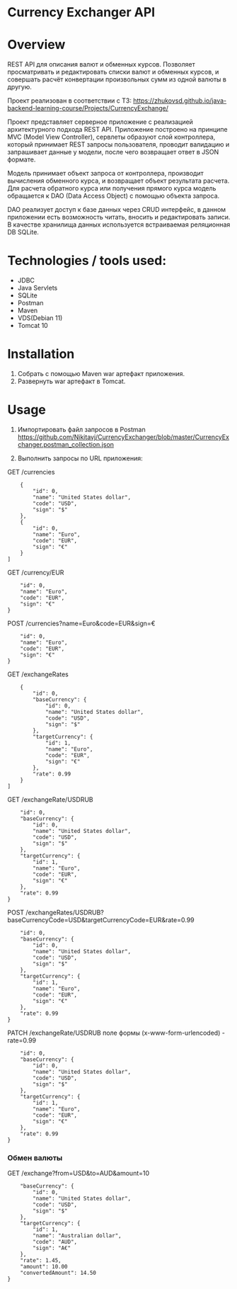 # Currency Exchanger API

# Overview
REST API для описания валют и обменных курсов. Позволяет просматривать и редактировать списки валют и обменных курсов, и совершать расчёт конвертации произвольных сумм из одной валюты в другую.

Проект реализован в соответствии с ТЗ: https://zhukovsd.github.io/java-backend-learning-course/Projects/CurrencyExchange/

Проект представляет  серверное приложение с реализацией архитектурного подхода REST API. 
Приложение построено на принципе MVC (Model View Controller), сервлеты образуют слой контроллера, 
который принимает  REST запросы пользователя, проводит валидацию и запрашивает данные у модели, 
после чего возвращает ответ в JSON формате.

Модель принимает объект запроса от контроллера, производит вычисления обменного курса, 
и возвращает объект результата расчета. 
Для расчета обратного курса или получения прямого курса модель обращается к 
DAO (Data Access Object) с помощью объекта запроса.

DAO реализует доступ к базе данных через CRUD интерфейс, 
в данном приложении есть возможность читать, вносить и редактировать записи. 
В качестве  хранилища данных используется встраиваемая реляционная DB SQLite.

# Technologies / tools used:
- JDBC
- Java Servlets
- SQLite
- Postman
- Maven
- VDS(Debian 11)
- Tomcat 10

# Installation
1. Собрать c помощью Maven war артефакт приложения.
2. Развернуть war артефакт в Tomcat.

# Usage
1. Импортировать файл запросов в Postman https://github.com/Nikitavj/CurrencyExchanger/blob/master/CurrencyExchanger.postman_collection.json

2. Выполнить запросы по URL приложения:

GET /currencies
```[
    {
        "id": 0,
        "name": "United States dollar",
        "code": "USD",
        "sign": "$"
    },   
    {
        "id": 0,
        "name": "Euro",
        "code": "EUR",
        "sign": "€"
    }
]
```

GET /currency/EUR
```{
    "id": 0,
    "name": "Euro",
    "code": "EUR",
    "sign": "€"
}
```

POST /currencies?name=Euro&code=EUR&sign=€
```{
    "id": 0,
    "name": "Euro",
    "code": "EUR",
    "sign": "€"
}
```

GET /exchangeRates
```[
    {
        "id": 0,
        "baseCurrency": {
            "id": 0,
            "name": "United States dollar",
            "code": "USD",
            "sign": "$"
        },
        "targetCurrency": {
            "id": 1,
            "name": "Euro",
            "code": "EUR",
            "sign": "€"
        },
        "rate": 0.99
    }
]
```

GET /exchangeRate/USDRUB
```{
    "id": 0,
    "baseCurrency": {
        "id": 0,
        "name": "United States dollar",
        "code": "USD",
        "sign": "$"
    },
    "targetCurrency": {
        "id": 1,
        "name": "Euro",
        "code": "EUR",
        "sign": "€"
    },
    "rate": 0.99
}
```

POST /exchangeRates/USDRUB?baseCurrencyCode=USD&targetCurrencyCode=EUR&rate=0.99
```{
    "id": 0,
    "baseCurrency": {
        "id": 0,
        "name": "United States dollar",
        "code": "USD",
        "sign": "$"
    },
    "targetCurrency": {
        "id": 1,
        "name": "Euro",
        "code": "EUR",
        "sign": "€"
    },
    "rate": 0.99
}
```

PATCH /exchangeRate/USDRUB поле формы (x-www-form-urlencoded) - rate=0.99
```{
    "id": 0,
    "baseCurrency": {
        "id": 0,
        "name": "United States dollar",
        "code": "USD",
        "sign": "$"
    },
    "targetCurrency": {
        "id": 1,
        "name": "Euro",
        "code": "EUR",
        "sign": "€"
    },
    "rate": 0.99
}
```

###   Обмен валюты

GET /exchange?from=USD&to=AUD&amount=10
```{
    "baseCurrency": {
        "id": 0,
        "name": "United States dollar",
        "code": "USD",
        "sign": "$"
    },
    "targetCurrency": {
        "id": 1,
        "name": "Australian dollar",
        "code": "AUD",
        "sign": "A€"
    },
    "rate": 1.45,
    "amount": 10.00
    "convertedAmount": 14.50
}
```
